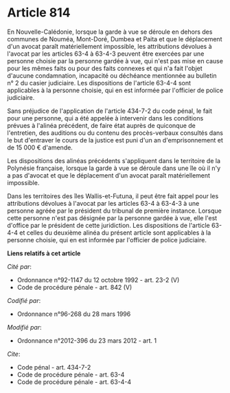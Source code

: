 # Article 814

En Nouvelle-Calédonie, lorsque la garde à vue se déroule en dehors des communes de Nouméa, Mont-Doré, Dumbea et Paita et que
le déplacement d'un avocat paraît matériellement impossible, les attributions dévolues à l'avocat par les articles 63-4 à
63-4-3 peuvent être exercées par une personne choisie par la personne gardée à vue, qui n'est pas mise en cause pour les
mêmes faits ou pour des faits connexes et qui n'a fait l'objet d'aucune condamnation, incapacité ou déchéance mentionnée au
bulletin n° 2 du casier judiciaire. Les dispositions de l'article 63-4-4 sont applicables à la personne choisie, qui en est
informée par l'officier de police judiciaire. 

Sans préjudice de l'application de l'article 434-7-2 du code pénal, le fait pour une personne, qui a été appelée à intervenir
dans les conditions prévues à l'alinéa précédent, de faire état auprès de quiconque de l'entretien, des auditions ou du
contenu des procès-verbaux consultés dans le but d'entraver le cours de la justice est puni d'un an d'emprisonnement et de 15
000 € d'amende. 

Les dispositions des alinéas précédents s'appliquent dans le territoire de la Polynésie française, lorsque la garde à vue se
déroule dans une île où il n'y a pas d'avocat et que le déplacement d'un avocat paraît matériellement impossible. 

Dans les territoires des îles Wallis-et-Futuna, il peut être fait appel pour             les attributions dévolues à l'avocat
par les articles 63-4 à 63-4-3 à une personne agréée par le président du tribunal de première instance. Lorsque cette
personne n'est pas désignée par la personne gardée à vue, elle l'est d'office par le président de cette juridiction. Les
dispositions de l'article 63-4-4 et celles du deuxième alinéa du présent article sont applicables à la personne choisie, qui
en est informée par l'officier de police judiciaire.

**Liens relatifs à cet article**

_Cité par_:

  - Ordonnance n°92-1147 du 12 octobre 1992 - art. 23-2 (V)
  - Code de procédure pénale - art. 842 (V)

_Codifié par_:

  - Ordonnance n°96-268 du 28 mars 1996

_Modifié par_:

  - Ordonnance n°2012-396 du 23 mars 2012 - art. 1

_Cite_:

  - Code pénal - art. 434-7-2
  - Code de procédure pénale - art. 63-4
  - Code de procédure pénale - art. 63-4-4
